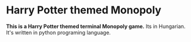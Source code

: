 # Harry Potter themed Monopoly
<b>This is a Harry Potter themed terminal Monopoly game.</b>
  Its in Hungarian. 
  It's written in python programing language.
